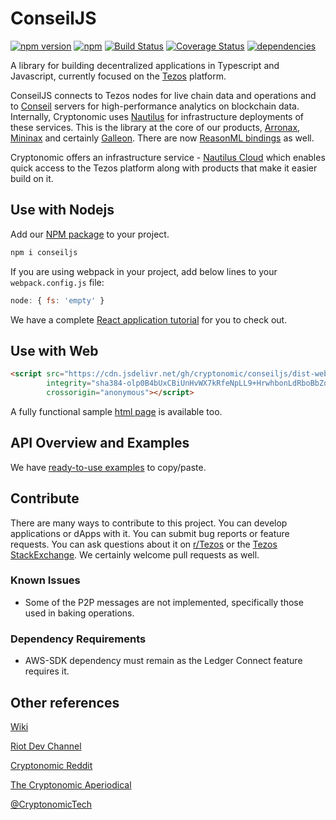 # ConseilJS

[![npm version](https://img.shields.io/npm/v/conseiljs.svg)](https://www.npmjs.com/package/conseiljs)
[![npm](https://img.shields.io/npm/dm/conseiljs.svg)](https://www.npmjs.com/package/conseiljs)
[![Build Status](https://travis-ci.org/Cryptonomic/ConseilJS.svg?branch=master)](https://travis-ci.org/Cryptonomic/ConseilJS)
[![Coverage Status](https://coveralls.io/repos/github/Cryptonomic/ConseilJS/badge.svg?branch=master)](https://coveralls.io/github/Cryptonomic/ConseilJS?branch=master)
[![dependencies](https://david-dm.org/Cryptonomic/ConseilJS/status.svg)](https://david-dm.org/Cryptonomic/ConseilJS)

A library for building decentralized applications in Typescript and Javascript, currently focused on the [Tezos](http://tezos.com/) platform.

ConseilJS connects to Tezos nodes for live chain data and operations and to [Conseil](https://github.com/Cryptonomic/Conseil) servers for high-performance analytics on blockchain data. Internally, Cryptonomic uses [Nautilus](https://github.com/Cryptonomic/Nautilus) for infrastructure deployments of these services. This is the library at the core of our products, [Arronax](https://arronax.io), [Mininax](https://mininax.io) and certainly [Galleon](https://galleon-wallet.tech). There are now [ReasonML bindings](https://github.com/Cryptonomic/ConseilJS-ReasonML-Bindings) as well.

Cryptonomic offers an infrastructure service - [Nautilus Cloud](https://nautilus.cloud) which enables quick access to the Tezos platform along with products that make it easier build on it.

## Use with Nodejs

Add our [NPM package](https://www.npmjs.com/package/conseiljs) to your project.

```bash
npm i conseiljs
```

If you are using webpack in your project, add below lines to your `webpack.config.js` file:

```javascript
node: { fs: 'empty' }
```

We have a complete [React application tutorial](https://github.com/Cryptonomic/ConseilJS-Tutorials) for you to check out.

## Use with Web

```html
<script src="https://cdn.jsdelivr.net/gh/cryptonomic/conseiljs/dist-web/conseiljs.min.js"
        integrity="sha384-olp0B4bUxCBiUnHvWX7kRfeNpLL9+HrwhbonLdRboBbZqXhvZA0c15nlcDMjoUKT"
        crossorigin="anonymous"></script>
```

A fully functional sample [html page](https://github.com/Cryptonomic/ConseilJS-HTML-Example) is available too.

## API Overview and Examples

We have [ready-to-use examples](https://cryptonomic.github.io/ConseilJS/) to copy/paste.

## Contribute

There are many ways to contribute to this project. You can develop applications or dApps with it. You can submit bug reports or feature requests. You can ask questions about it on [r/Tezos](http://reddit.com/r/tezos/) or the [Tezos StackExchange](https://tezos.stackexchange.com). We certainly welcome pull requests as well.

### Known Issues

- Some of the P2P messages are not implemented, specifically those used in baking operations.

### Dependency Requirements

- AWS-SDK dependency must remain as the Ledger Connect feature requires it.

## Other references

[Wiki](https://github.com/Cryptonomic/ConseilJS/wiki/Tutorial:-Querying-for-Tezos-alphanet-data-using-the-ConseilJS-v2-API)

[Riot Dev Channel](https://matrix.to/#/!rUwpbdwWhWgKINPyOD:cryptonomic.tech?via=cryptonomic.tech&via=matrix.org&via=ostez.com)

[Cryptonomic Reddit](https://www.reddit.com/r/cryptonomic)

[The Cryptonomic Aperiodical](https://medium.com/the-cryptonomic-aperiodical)

[@CryptonomicTech](https://twitter.com/CryptonomicTech)

